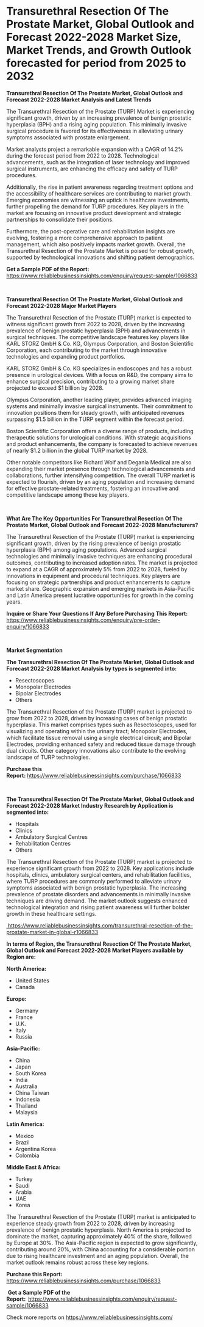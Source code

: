 <p><h1>Transurethral Resection Of The Prostate Market, Global Outlook and Forecast 2022-2028 Market Size, Market Trends, and Growth Outlook forecasted for period from 2025 to 2032</h1></p><p><strong>Transurethral Resection Of The Prostate Market, Global Outlook and Forecast 2022-2028 Market Analysis and Latest Trends</strong></p>
<p><p>The Transurethral Resection of the Prostate (TURP) Market is experiencing significant growth, driven by an increasing prevalence of benign prostatic hyperplasia (BPH) and a rising aging population. This minimally invasive surgical procedure is favored for its effectiveness in alleviating urinary symptoms associated with prostate enlargement. </p><p>Market analysts project a remarkable expansion with a CAGR of 14.2% during the forecast period from 2022 to 2028. Technological advancements, such as the integration of laser technology and improved surgical instruments, are enhancing the efficacy and safety of TURP procedures. </p><p>Additionally, the rise in patient awareness regarding treatment options and the accessibility of healthcare services are contributing to market growth. Emerging economies are witnessing an uptick in healthcare investments, further propelling the demand for TURP procedures. Key players in the market are focusing on innovative product development and strategic partnerships to consolidate their positions. </p><p>Furthermore, the post-operative care and rehabilitation insights are evolving, fostering a more comprehensive approach to patient management, which also positively impacts market growth. Overall, the Transurethral Resection of the Prostate Market is poised for robust growth, supported by technological innovations and shifting patient demographics.</p></p>
<p><strong>Get a Sample PDF of the Report:&nbsp;</strong> <a href="https://www.reliablebusinessinsights.com/enquiry/request-sample/1066833?utm_campaign=2313&utm_medium=2&utm_source=Github&utm_content=ia&utm_term=21032025&utm_id=transurethral-resection-of-the-prostate-market-global-outlook-and-forecast-2022-2028">https://www.reliablebusinessinsights.com/enquiry/request-sample/1066833</a></p>
<p>&nbsp;</p>
<p><strong>Transurethral Resection Of The Prostate Market, Global Outlook and Forecast 2022-2028 Major Market Players</strong></p>
<p><p>The Transurethral Resection of the Prostate (TURP) market is expected to witness significant growth from 2022 to 2028, driven by the increasing prevalence of benign prostatic hyperplasia (BPH) and advancements in surgical techniques. The competitive landscape features key players like KARL STORZ GmbH & Co. KG, Olympus Corporation, and Boston Scientific Corporation, each contributing to the market through innovative technologies and expanding product portfolios.</p><p>KARL STORZ GmbH & Co. KG specializes in endoscopes and has a robust presence in urological devices. With a focus on R&D, the company aims to enhance surgical precision, contributing to a growing market share projected to exceed $1 billion by 2028.</p><p>Olympus Corporation, another leading player, provides advanced imaging systems and minimally invasive surgical instruments. Their commitment to innovation positions them for steady growth, with anticipated revenues surpassing $1.5 billion in the TURP segment within the forecast period.</p><p>Boston Scientific Corporation offers a diverse range of products, including therapeutic solutions for urological conditions. With strategic acquisitions and product enhancements, the company is forecasted to achieve revenues of nearly $1.2 billion in the global TURP market by 2028.</p><p>Other notable competitors like Richard Wolf and Degania Medical are also expanding their market presence through technological advancements and collaborations, further intensifying competition. The overall TURP market is expected to flourish, driven by an aging population and increasing demand for effective prostate-related treatments, fostering an innovative and competitive landscape among these key players.</p></p>
<p>&nbsp;</p>
<p><strong>What Are The Key Opportunities For Transurethral Resection Of The Prostate Market, Global Outlook and Forecast 2022-2028 Manufacturers?</strong></p>
<p><p>The Transurethral Resection of the Prostate (TURP) market is experiencing significant growth, driven by the rising prevalence of benign prostatic hyperplasia (BPH) among aging populations. Advanced surgical technologies and minimally invasive techniques are enhancing procedural outcomes, contributing to increased adoption rates. The market is projected to expand at a CAGR of approximately 5% from 2022 to 2028, fueled by innovations in equipment and procedural techniques. Key players are focusing on strategic partnerships and product enhancements to capture market share. Geographic expansion and emerging markets in Asia-Pacific and Latin America present lucrative opportunities for growth in the coming years.</p></p>
<p><strong>Inquire or Share Your Questions If Any Before Purchasing This Report:</strong> <a href="https://www.reliablebusinessinsights.com/enquiry/pre-order-enquiry/1066833?utm_campaign=2313&utm_medium=2&utm_source=Github&utm_content=ia&utm_term=21032025&utm_id=transurethral-resection-of-the-prostate-market-global-outlook-and-forecast-2022-2028">https://www.reliablebusinessinsights.com/enquiry/pre-order-enquiry/1066833</a></p>
<p>&nbsp;</p>
<p><strong>Market Segmentation</strong></p>
<p><strong>The Transurethral Resection Of The Prostate Market, Global Outlook and Forecast 2022-2028 Market Analysis by types is segmented into:</strong></p>
<p><ul><li>Resectoscopes</li><li>Monopolar Electrodes</li><li>Bipolar Electrodes</li><li>Others</li></ul></p>
<p><p>The Transurethral Resection of the Prostate (TURP) market is projected to grow from 2022 to 2028, driven by increasing cases of benign prostatic hyperplasia. This market comprises types such as Resectoscopes, used for visualizing and operating within the urinary tract; Monopolar Electrodes, which facilitate tissue removal using a single electrical circuit; and Bipolar Electrodes, providing enhanced safety and reduced tissue damage through dual circuits. Other category innovations also contribute to the evolving landscape of TURP technologies.</p></p>
<p><strong>Purchase this Report:&nbsp;</strong><a href="https://www.reliablebusinessinsights.com/purchase/1066833?utm_campaign=2313&utm_medium=2&utm_source=Github&utm_content=ia&utm_term=21032025&utm_id=transurethral-resection-of-the-prostate-market-global-outlook-and-forecast-2022-2028">https://www.reliablebusinessinsights.com/purchase/1066833</a></p>
<p>&nbsp;</p>
<p><strong>The Transurethral Resection Of The Prostate Market, Global Outlook and Forecast 2022-2028 Market Industry Research by Application is segmented into:</strong></p>
<p><ul><li>Hospitals</li><li>Clinics</li><li>Ambulatory Surgical Centres</li><li>Rehabilitation Centres</li><li>Others</li></ul></p>
<p><p>The Transurethral Resection of the Prostate (TURP) market is projected to experience significant growth from 2022 to 2028. Key applications include hospitals, clinics, ambulatory surgical centers, and rehabilitation facilities, where TURP procedures are commonly performed to alleviate urinary symptoms associated with benign prostatic hyperplasia. The increasing prevalence of prostate disorders and advancements in minimally invasive techniques are driving demand. The market outlook suggests enhanced technological integration and rising patient awareness will further bolster growth in these healthcare settings.</p></p>
<p><a href="https://www.reliablebusinessinsights.com/transurethral-resection-of-the-prostate-market-in-global-r1066833?utm_campaign=2313&utm_medium=2&utm_source=Github&utm_content=ia&utm_term=21032025&utm_id=transurethral-resection-of-the-prostate-market-global-outlook-and-forecast-2022-2028">&nbsp;https://www.reliablebusinessinsights.com/transurethral-resection-of-the-prostate-market-in-global-r1066833</a></p>
<p><strong>In terms of Region, the Transurethral Resection Of The Prostate Market, Global Outlook and Forecast 2022-2028 Market Players available by Region are:</strong></p>
<p>
    <p> <strong> North America: </strong>
        <ul>
            <li>United States</li>
            <li>Canada</li>
        </ul>
        </p> 
    <p> <strong> Europe: </strong>
        <ul>
            <li>Germany</li>
            <li>France</li>
            <li>U.K.</li>
            <li>Italy</li>
            <li>Russia</li>
        </ul>
        </p> 
    <p> <strong> Asia-Pacific: </strong>
        <ul>
            <li>China</li>
            <li>Japan</li>
            <li>South Korea</li>
            <li>India</li>
            <li>Australia</li>
            <li>China Taiwan</li>
            <li>Indonesia</li>
            <li>Thailand</li>
            <li>Malaysia</li>
        </ul>
        </p> 
    <p> <strong> Latin America: </strong>
        <ul>
            <li>Mexico</li>
            <li>Brazil</li>
            <li>Argentina Korea</li>
            <li>Colombia</li>
        </ul>
        </p> 
    <p> <strong> Middle East & Africa: </strong>
        <ul>
            <li>Turkey</li>
            <li>Saudi</li>
            <li>Arabia</li>
            <li>UAE</li>
            <li>Korea</li>
        </ul>
    </p>
    </p>
<p><p>The Transurethral Resection of the Prostate (TURP) market is anticipated to experience steady growth from 2022 to 2028, driven by increasing prevalence of benign prostatic hyperplasia. North America is projected to dominate the market, capturing approximately 40% of the share, followed by Europe at 30%. The Asia-Pacific region is expected to grow significantly, contributing around 20%, with China accounting for a considerable portion due to rising healthcare investment and an aging population. Overall, the market outlook remains robust across these key regions.</p></p>
<p><strong>Purchase this Report: </strong><a href="https://www.reliablebusinessinsights.com/purchase/1066833?utm_campaign=2313&utm_medium=2&utm_source=Github&utm_content=ia&utm_term=21032025&utm_id=transurethral-resection-of-the-prostate-market-global-outlook-and-forecast-2022-2028">https://www.reliablebusinessinsights.com/purchase/1066833</a></p>
<p>&nbsp;<strong>Get a Sample PDF of the Report:&nbsp;&nbsp;</strong><a href="https://www.reliablebusinessinsights.com/enquiry/request-sample/1066833?utm_campaign=2313&utm_medium=2&utm_source=Github&utm_content=ia&utm_term=21032025&utm_id=transurethral-resection-of-the-prostate-market-global-outlook-and-forecast-2022-2028">https://www.reliablebusinessinsights.com/enquiry/request-sample/1066833</a></p>
<p><strong></strong></p>
<p>Check more reports on <a href="https://www.reliablebusinessinsights.com/?utm_campaign=2313&utm_medium=2&utm_source=Github&utm_content=ia&utm_term=21032025&utm_id=transurethral-resection-of-the-prostate-market-global-outlook-and-forecast-2022-2028">https://www.reliablebusinessinsights.com/</a></p>